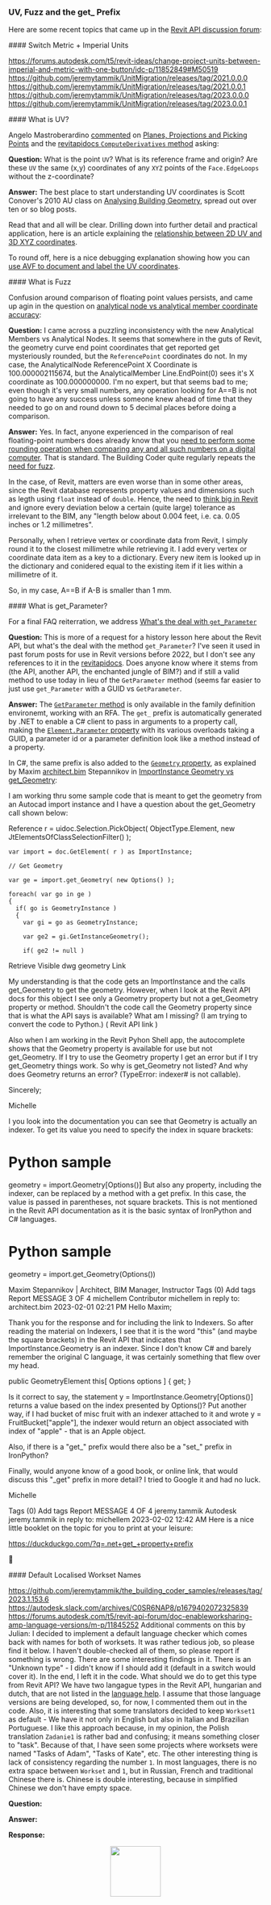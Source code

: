 <head>
<meta http-equiv="Content-Type" content="text/html; charset=utf-8">
<link rel="stylesheet" type="text/css" href="bc.css">
<script src="https://cdn.jsdelivr.net/gh/google/code-prettify@master/loader/run_prettify.js"></script>
</head>

<!---

- https://forums.autodesk.com/t5/revit-ideas/change-project-units-between-imperial-and-metric-with-one-button/idc-p/11852849#M50519
  https://github.com/jeremytammik/UnitMigration/releases/tag/2021.0.0.0
  https://github.com/jeremytammik/UnitMigration/releases/tag/2021.0.0.1
  https://github.com/jeremytammik/UnitMigration/releases/tag/2023.0.0.0
  https://github.com/jeremytammik/UnitMigration/releases/tag/2023.0.0.1

- What is UV?
  https://thebuildingcoder.typepad.com/blog/2014/09/planes-projections-and-picking-points.html#comment-6144595024

- What is fuzz
  https://forums.autodesk.com/t5/revit-api-forum/analytical-node-vs-analytical-member-coordinate-accuracy-issue/m-p/11848971

- Whats the deal with get_Parameter()? (insert Seinfeld Bassline here)
  https://forums.autodesk.com/t5/revit-api-forum/whats-the-deal-with-get-parameter-insert-seinfeld-bassline-here/m-p/11845778

- https://github.com/jeremytammik/the_building_coder_samples/releases/tag/2023.1.153.6
  https://autodesk.slack.com/archives/C0SR6NAP8/p1679402072325839
  https://forums.autodesk.com/t5/revit-api-forum/doc-enableworksharing-amp-language-versions/m-p/11845252
  Additional comments on this by Julian: I decided to implement a default language checker which comes back with names for both of worksets. It was rather tedious job, so please find it below. I haven't double-checked all of them, so please report if something is wrong. There are some interesting findings in it.
  There is an "Unknown type" - I didn't know if I should add it (default in a switch would cover it). In the end, I left it in the code. What should we do to get this type from Revit API?
  We have two langague types in the Revit API, hungarian and dutch, that are not listed in the [language help](https://help.autodesk.com/view/RVT/2023/ENU/?guid=GUID-BD09C1B4-5520-475D-BE7E-773642EEBD6C). I assume that those language versions are being developed, so, for now, I commented them out in the code.
  Also, it is interesting that some translators decided to keep `Workset1` as default - We have it not only in English but also in Italian and Brazilian Portuguese. I like this approach because, in my opinion,  the Polish translation `Zadanie1` is rather bad and confusing; it means something closer to "task". Because of that, I have seen some projects where worksets were named "Tasks of Adam", "Tasks of Kate", etc.
  The other interesting thing is lack of consistency regarding the number `1`. In most languages, there is no extra space between `Workset` and `1`, but in Russian, French and traditional Chinese there is. Chinese is double interesting, because in simplified Chinese we don't have empty space.

twitter:

 with the #RevitAPI  @AutodeskRevit #BIM @DynamoBIM @AutodeskAPS

&ndash;
...

linkedin:

#BIM #DynamoBim #AutodeskAPS #Revit #API #IFC #SDK #AI #VisualStudio #Autodesk #AEC #adsk

the [Revit API discussion forum](http://forums.autodesk.com/t5/revit-api-forum/bd-p/160) thread

<center>
<img src="img/" alt="" title="" width="600" height=""/>
<p style="font-size: 80%; font-style:italic"></p>
</center>

<pre class="code">
</pre>

-->

### UV, Fuzz and the get_ Prefix

Here are some recent topics that came up in
the [Revit API discussion forum](http://forums.autodesk.com/t5/revit-api-forum/bd-p/160):



####<a name="2"></a> Switch Metric + Imperial Units

https://forums.autodesk.com/t5/revit-ideas/change-project-units-between-imperial-and-metric-with-one-button/idc-p/11852849#M50519
https://github.com/jeremytammik/UnitMigration/releases/tag/2021.0.0.0
https://github.com/jeremytammik/UnitMigration/releases/tag/2021.0.0.1
https://github.com/jeremytammik/UnitMigration/releases/tag/2023.0.0.0
https://github.com/jeremytammik/UnitMigration/releases/tag/2023.0.0.1

####<a name="3"></a> What is UV?

Angelo Mastroberardino [commented](https://thebuildingcoder.typepad.com/blog/2014/09/planes-projections-and-picking-points.html#comment-6144595024)
on [Planes, Projections and Picking Points](https://thebuildingcoder.typepad.com/blog/2014/09/planes-projections-and-picking-points.html) and
the [revitapidocs `ComputeDerivatives` method](https://www.revitapidocs.com/2021.1/77ca18ef-783e-9db5-a37a-2d76f637d1a1.htm) asking:

**Question:** What is the point `UV`?
What is its reference frame and origin?
Are these `UV` the same (x,y) coordinates of any `XYZ` points of the `Face.EdgeLoops` without the z-coordinate?

**Answer:** The best place to start understanding UV coordinates is Scott Conover's 2010 AU class
on [Analysing Building Geometry](https://thebuildingcoder.typepad.com/blog/2010/01/analyse-building-geometry.html),
spread out over ten or so blog posts.

Read that and all will be clear.
Drilling down into further detail and practical application, here is an article explaining
the [relationship between 2D UV and 3D XYZ coordinates](https://thebuildingcoder.typepad.com/blog/2011/03/converting-between-2d-uv-and-3d-xyz-coordinates.html).

To round off, here is a nice debugging explanation showing how you
can [use AVF to document and label the UV coordinates](https://thebuildingcoder.typepad.com/blog/2020/12/dynamo-book-and-texture-bitmap-uv-coordinates.html#2).


####<a name="4"></a> What is Fuzz

Confusion around comparison of floating point values persists, and came up agin in the question
on [analytical node vs analytical member coordinate accuracy](https://forums.autodesk.com/t5/revit-api-forum/analytical-node-vs-analytical-member-coordinate-accuracy-issue/m-p/11848971):

**Question:** I came across a puzzling inconsistency with the new Analytical Members vs Analytical Nodes.
It seems that somewhere in the guts of Revit, the geometry curve end point coordinates that get reported get mysteriously rounded, but the `ReferencePoint` coordinates do not.
In my case, the AnalyticalNode ReferencePoint X Coordinate is 100.000002115674, but the AnalyticalMember Line.EndPoint(0) sees it's X coordinate as 100.000000000.
I'm no expert, but that seems bad to me; even though it's very small numbers, any operation looking for A==B is not going to have any success unless someone knew ahead of time that they needed to go on and round down to 5 decimal places before doing a comparison.

**Answer:** Yes.
In fact, anyone experienced in the comparison of real floating-point numbers does already know that you [need to perform some rounding operation when comparing any and all such numbers on a digital computer](https://duckduckgo.com/?q=comparing+floating+point+number).
That is standard.
The Building Coder quite regularly repeats the [need for fuzz](https://www.google.com/search?q=fuzz&as_sitesearch=thebuildingcoder.typepad.com).

In the case, of Revit, matters are even worse than in some other areas, since the Revit database represents property values and dimensions such as legth using `float` instead of `double`.
Hence, the need to [think big in Revit](https://thebuildingcoder.typepad.com/blog/2009/07/think-big-in-revit.html) and ignore every deviation below a certain (quite large) tolerance as irrelevant to the BIM, any "length below about 0.004 feet, i.e. ca. 0.05 inches or 1.2 millimetres".

Personally, when I retrieve vertex or coordinate data from Revit, I simply round it to the closest millimetre while retrieving it. I add every vertex or coordinate data item as a key to a dictionary. Every new item is looked up in the dictionary and conidered equal to the existing item if it lies within a millimetre of it.

So, in my case, A==B if A-B is smaller than 1 mm.

####<a name="5"></a> What is get_Parameter?

For a final FAQ reiterration, we address
[What's the deal with `get_Parameter`](https://forums.autodesk.com/t5/revit-api-forum/whats-the-deal-with-get-parameter-insert-seinfeld-bassline-here/m-p/11845778)

**Question:** This is more of a request for a history lesson here about the Revit API, but what's the deal with the method `get_Parameter`?
I've seen it used in past forum posts for use in Revit versions before 2022, but I don't see any references to it in the [revitapidocs](https://www.revitapidocs.com/).
Does anyone know where it stems from (the API, another API, the enchanted jungle of BIM?) and if still a valid method to use today in lieu of the `GetParameter` method (seems far easier to just use `get_Parameter` with a GUID vs `GetParameter`.

**Answer:** The [`GetParameter` method](https://www.revitapidocs.com/2023/9c22c68a-8fd5-850e-9aa8-cf7298ceebd0.htm) is
only available in the family definition environemt, working with an RFA.
The `get_` prefix is automatically generated by .NET to enable a C# client to pass in arguments to a property call, making the [`Element.Parameter` property](https://www.revitapidocs.com/2023/a742d71a-b415-9e99-2978-abd3b5bae7f2.htm) with its various overloads taking a GUID, a parameter id or a parameter definition look like a method instead of a property.

In C#, the same prefix is also added to the [`Geometry` property](https://www.revitapidocs.com/2023/d8a55a5b-2a69-d5ab-3e1f-6cf1ee43c8ec.htm), as explained by Maxim [architect.bim](https://forums.autodesk.com/t5/user/viewprofilepage/user-id/4552025) Stepannikov
in [ImportInstance Geometry vs get_Geometry](https://forums.autodesk.com/t5/revit-api-forum/importinstance-geometry-vs-get-geometry/m-p/11720577):

I am working thru some sample code that is meant to get the geometry from an Autocad import instance and I have a question about the get_Geometry call shown below:







 Reference r = uidoc.Selection.PickObject(
      ObjectType.Element,
      new JtElementsOfClassSelectionFilter<ImportInstance>() );

    var import = doc.GetElement( r ) as ImportInstance;

    // Get Geometry

    var ge = import.get_Geometry( new Options() );

    foreach( var go in ge )
    {
      if( go is GeometryInstance )
      {
        var gi = go as GeometryInstance;

        var ge2 = gi.GetInstanceGeometry();

        if( ge2 != null )




 Retrieve Visible dwg geometry Link



My understanding is that the code gets an ImportInstance and the calls get_Geometry to get the geometry. However, when I look at the Revit API docs for this object I see only a Geometry property but not a get_Geometry property or method. Shouldn't the code call the Geometry property since that is what the API says is available? What am I missing? (I am trying to convert the code to Python.) ( Revit API link  )



Also when I am working in the Revit Pyhon Shell app, the autocomplete shows that the Geometry property is available for use but not get_Geometry. If I try to use the Geometry property I get an error but if I try get_Geometry things work. So why is get_Geometry not listed? And why does Geometry returns an error? (TypeError: indexer# is not callable).



Sincerely;

Michelle


I you look into the documentation you can see that Geometry is actually an indexer. To get its value you need to specify the index in square brackets:

# Python sample
geometry = import.Geometry[Options()]
But also any property, including the indexer, can be replaced by a method with a get prefix. In this case, the value is passed in parentheses, not square brackets. This is not mentioned in the Revit API documentation as it is the basic syntax of IronPython and C# languages.

# Python sample
geometry = import.get_Geometry(Options())

Maxim Stepannikov | Architect, BIM Manager, Instructor
Tags (0)
Add tags
Report
MESSAGE 3 OF 4
michellem
 Contributor michellem in reply to: architect.bim
‎2023-02-01 02:21 PM
Hello Maxim;



Thank you for the response and for including the link to Indexers. So after reading the material on Indexers, I see that it is the word "this" (and maybe the square brackets) in the Revit API that indicates that ImportInstance.Geometry is an indexer. Since I don't know C# and barely remember the original C language, it was certainly something that flew over my head.

public GeometryElement this[
  Options options
] { get; }


Is it correct to say, the statement y = ImportInstance.Geometry[Options()] returns a value based on the index presented by Options()? Put another way, if I had bucket of misc fruit with an indexer attached to it and wrote y =  FruitBucket["apple"], the indexer would return an object associated with index of "apple" - that is an Apple object.



Also, if there is a "get_" prefix would there also be a "set_" prefix in IronPython?

Finally, would anyone know of a good book, or online link, that would discuss this "_get" prefix in more detail? I tried to Google it and had no luck.

Michelle





Tags (0)
Add tags
Report
MESSAGE 4 OF 4
jeremy.tammik
 Autodesk jeremy.tammik in reply to: michellem
‎2023-02-02 12:42 AM
Here is a nice little booklet on the topic for you to print at your leisure:



https://duckduckgo.com/?q=.net+get_+property+prefix



🙂








####<a name="6"></a> Default Localised Workset Names

https://github.com/jeremytammik/the_building_coder_samples/releases/tag/2023.1.153.6
https://autodesk.slack.com/archives/C0SR6NAP8/p1679402072325839
https://forums.autodesk.com/t5/revit-api-forum/doc-enableworksharing-amp-language-versions/m-p/11845252
Additional comments on this by Julian: I decided to implement a default language checker which comes back with names for both of worksets. It was rather tedious job, so please find it below. I haven't double-checked all of them, so please report if something is wrong. There are some interesting findings in it.
There is an "Unknown type" - I didn't know if I should add it (default in a switch would cover it). In the end, I left it in the code. What should we do to get this type from Revit API?
We have two langague types in the Revit API, hungarian and dutch, that are not listed in the [language help](https://help.autodesk.com/view/RVT/2023/ENU/?guid=GUID-BD09C1B4-5520-475D-BE7E-773642EEBD6C). I assume that those language versions are being developed, so, for now, I commented them out in the code.
Also, it is interesting that some translators decided to keep `Workset1` as default - We have it not only in English but also in Italian and Brazilian Portuguese. I like this approach because, in my opinion,  the Polish translation `Zadanie1` is rather bad and confusing; it means something closer to "task". Because of that, I have seen some projects where worksets were named "Tasks of Adam", "Tasks of Kate", etc.
The other interesting thing is lack of consistency regarding the number `1`. In most languages, there is no extra space between `Workset` and `1`, but in Russian, French and traditional Chinese there is. Chinese is double interesting, because in simplified Chinese we don't have empty space.


**Question:**

**Answer:**

**Response:**

<center>
<img src="img/.jpg" alt="" title="" width="100"/> <!-- Pixel Height: 240 Pixel Width: 300 -->
</center>

